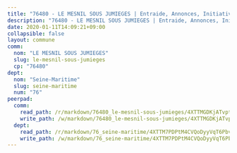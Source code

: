 ```yaml
---
title: "76480 - LE MESNIL SOUS JUMIEGES | Entraide, Annonces, Initiatives"
description: "76480 - LE MESNIL SOUS JUMIEGES | Entraide, Annonces, Initiatives"
date: 2020-01-11T14:09:21+09:00
collapsible: false
layout: commune
comm:
  nom: "LE MESNIL SOUS JUMIEGES"
  slug: le-mesnil-sous-jumieges
  cp: "76480"
dept:
  nom: "Seine-Maritime"
  slug: seine-maritime
  num: "76"
peerpad:
  comm:
    read_path: /r/markdown/76480_le-mesnil-sous-jumieges/4XTTMGDKjATvptTnVZivgvMXSsbmejq7omDkChfQXFfyCDo9K
    write_path: /w/markdown/76480_le-mesnil-sous-jumieges/4XTTMGDKjATvptTnVZivgvMXSsbmejq7omDkChfQXFfyCDo9K-K3TgULwZVhUdbkDJ7tat9bN9UNrvHPyYnJ8nAenBdzhpurCtY8nCm3oZehZgHm1tAz3CoscrngyJ4rbHnvkwPDo9qXj2nPHVdNYQxGEULr6n6dArVsFAkfh78e5aVU46PX2ApSyo
  dept:
    read_path: /r/markdown/76_seine-maritime/4XTTM7PDPtM4CVQoDyyVqT6Pbvj1SVtndpXJdTDsc7xwdMTdt
    write_path: /w/markdown/76_seine-maritime/4XTTM7PDPtM4CVQoDyyVqT6Pbvj1SVtndpXJdTDsc7xwdMTdt-K3TgUmo7Qwp8ZQz8qKFjC8WCY27ypEpX2c8BXeSV9rrPY1zRZn2SrYwkBXF8VnHkcepiXsccFfKHYuT2JNgSMXxLRaUGRu6o5B3BB15nZxEho97cTz3yC4eRTX4hZM1hcyAZrn8r
---
```


